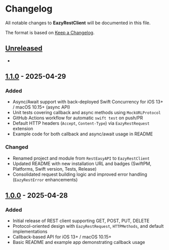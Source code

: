 # Changelog

All notable changes to **EazyRestClient** will be documented in this file.

The format is based on [Keep a Changelog](https://keepachangelog.com/en/1.0.0/).

## [Unreleased]
-

## [1.1.0] - 2025-04-29
### Added
- Async/Await support with back-deployed Swift Concurrency for iOS 13+ / macOS 10.15+ (async API)
- Unit tests covering callback and async methods using `MockURLProtocol`
- GitHub Actions workflow for automatic `swift test` on push/PR
- Default HTTP headers (`Accept`, `Content-Type`) via `EazyRestRequest` extension
- Example code for both callback and async/await usage in README

### Changed
- Renamed project and module from `RestEasyAPI` to `EazyRestClient`
- Updated README with new installation URL and badges (SwiftPM, Platforms, Swift version, Tests, Release)
- Consolidated request building logic and improved error handling (`EazyRestError` enhancements)

## [1.0.0] - 2025-04-28
### Added
- Initial release of REST client supporting GET, POST, PUT, DELETE
- Protocol-oriented design with `EazyRestRequest`, `HTTPMethods`, and default implementations
- Callback-based API for iOS 13+ / macOS 10.15+
- Basic README and example app demonstrating callback usage


[Unreleased]: https://github.com/nissaba/EasyRestClient/compare/v1.1.0...HEAD
[1.1.0]: https://github.com/nissaba/EasyRestClient/releases/tag/v1.1.0
[1.0.0]: https://github.com/nissaba/EasyRestClient/releases/tag/v1.0.0


